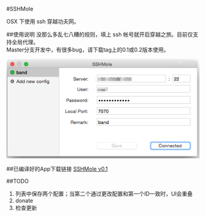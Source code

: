 #SSHMole

OSX 下使用 ssh 穿越功夫网。  

##使用说明
没那么多乱七八糟的规则，填上 ssh 帐号就开启穿越之旅。目前仅支持全局代理。  
Master分支开发中，有很多bug，请下载tag上的0.1或0.2版本使用。

![demo](https://raw.githubusercontent.com/OpenFibers/SSHMole/master/demo.png)

##已编译好的App下载链接
[SSHMole v0.1](https://github.com/OpenFibers/SSHMole/raw/master/Product/SSHMole_v0.1.zip)

##TODO
1. 列表中保存两个配置；当第二个通过更改配置和第一个ID一致时，UI会重叠
2. donate
3. 检查更新
